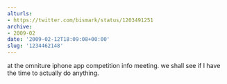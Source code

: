 ```yaml
---
alturls:
- https://twitter.com/bismark/status/1203491251
archive:
- 2009-02
date: '2009-02-12T18:09:08+00:00'
slug: '1234462148'
---
```


at the omniture iphone app competition info meeting. we shall see if I have the time to actually do anything.

